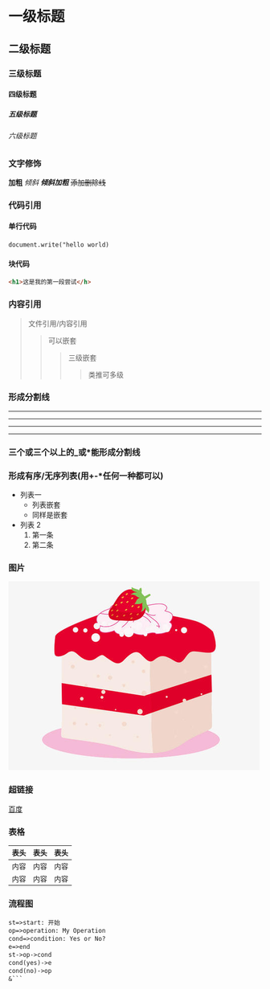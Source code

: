 # 一级标题

## 二级标题

### 三级标题

#### 四级标题

##### 五级标题

###### 六级标题

### 文字修饰

**加粗**
_倾斜_
**_倾斜加粗_**
~~添加删除线~~

### 代码引用

#### 单行代码

`document.write("hello world)`

#### 块代码

```html
<h1>这是我的第一段尝试</h>
```

### 内容引用

> 文件引用/内容引用
>
> > 可以嵌套
> >
> > > 三级嵌套
> > >
> > > > 类推可多级

### 形成分割线

---

---

---

---

### 三个或三个以上的\_或\*能形成分割线

### 形成有序/无序列表(用+-\*任何一种都可以)

- 列表一
  - 列表嵌套
  * 同样是嵌套
- 列表 2
  1. 第一条
  2. 第二条

### 图片

![图片](./HTML+CSS-1/HTML+CSS综合导学/images/1.jpg "样例")

### 超链接

[百度](http://www.baidu.com)

### 表格

| 表头 | 表头 | 表头 |
| ---- | :--: | ---: |
| 内容 | 内容 | 内容 |
| 内容 | 内容 | 内容 |

### 流程图

````flow
st=>start: 开始
op=>operation: My Operation
cond=>condition: Yes or No?
e=>end
st->op->cond
cond(yes)->e
cond(no)->op
&```
````
